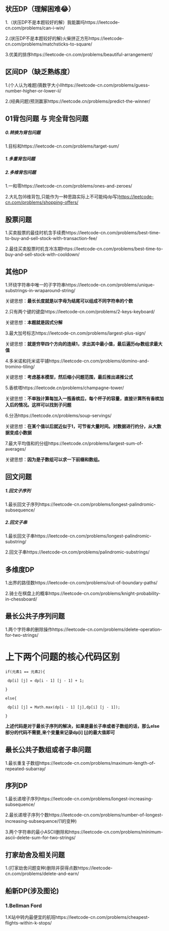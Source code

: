<h2>状压DP（理解困难😂）</h2>

1.（状压DP不是本题较好的解）我能赢吗https://leetcode-cn.com/problems/can-i-win/

2.(状压DP不是本题较好的解)火柴拼正方形https://leetcode-cn.com/problems/matchsticks-to-square/

3.优美的排序https://leetcode-cn.com/problems/beautiful-arrangement/

<h2>区间DP（缺乏熟练度）</h2>

1.(个人认为难题)猜数字大小IIhttps://leetcode-cn.com/problems/guess-number-higher-or-lower-ii/

2.(经典问题)预测赢家https://leetcode.cn/problems/predict-the-winner/

<h2>
    01背包问题 与 完全背包问题
</h2>
<h5>0.转换为背包问题</h5>

1.目标和https://leetcode-cn.com/problems/target-sum/

<h5>1.多重背包问题</h5>





<h5>2.多维背包问题</h5>

1.一和零https://leetcode-cn.com/problems/ones-and-zeroes/

2.大礼包(6维背包,只能作为一种思路实际上不可能纯dp写)https://leetcode-cn.com/problems/shopping-offers/


<h2>
    股票问题
</h2>
1.买卖股票的最佳时机含手续费https://leetcode-cn.com/problems/best-time-to-buy-and-sell-stock-with-transaction-fee/

2.最佳买卖股票时机含冷冻期https://leetcode-cn.com/problems/best-time-to-buy-and-sell-stock-with-cooldown/

<h2> 
    其他DP
</h2>
1.环绕字符串中唯一的子字符串https://leetcode-cn.com/problems/unique-substrings-in-wraparound-string/

关键思想：**最长长度就是以字母为结尾可以组成不同字符串的个数**

2.只有两个键的键盘https://leetcode-cn.com/problems/2-keys-keyboard/

关键思想：**本题就是因式分解**

3.最大加号标志https://leetcode-cn.com/problems/largest-plus-sign/

关键思想：**就是穷举四个方向的连续1，求出其中最小值，最后遍历dp数组求最大值**

4.多米诺和托米诺平铺https://leetcode-cn.com/problems/domino-and-tromino-tiling/

关键思想：**考虑基本模型，然后缩小问题范围，最后推出递推公式**

5.香槟塔https://leetcode.cn/problems/champagne-tower/

关键思想：**不单独计算每加入一瓶香槟后，每个杯子的容量，直接计算所有香槟加入后的情况。这样可以找到子问题**

6.分汤https://leetcode.cn/problems/soup-servings/

关键思想：**在某个值以后就近似于1，可节省大量时间。对数据进行约分，从大数据变成小数据**

7.最大平均值和的分组https://leetcode.cn/problems/largest-sum-of-averages/

关键思想：**因为是子数组可以求一下前缀和数组。**

<h2>
    回文问题
</h2>

<h5>1.回文子序列</h5>

1.最长回文子序列https://leetcode-cn.com/problems/longest-palindromic-subsequence/

<h5>2.回文子串</h5>

1.最长回文子串https://leetcode-cn.com/problems/longest-palindromic-substring/

2.回文子串https://leetcode-cn.com/problems/palindromic-substrings/

<h2>
    多维度DP
</h2>
1.出界的路径数https://leetcode-cn.com/problems/out-of-boundary-paths/

2.骑士在棋盘上的概率https://leetcode-cn.com/problems/knight-probability-in-chessboard/

<h2>
    最长公共子序列问题
</h2>
1.两个字符串的删除操作https://leetcode-cn.com/problems/delete-operation-for-two-strings/

<h1>上下两个问题的核心代码区别</h1>

<code>if(元素1 == 元素2){</code>

<code>	dp[i] [j] = dp[i - 1] [j - 1] + 1; </code>

<code>}</code>

<code>else{</code>

<code>	dp[i] [j] = Math.max(dp[i - 1] [j],dp[i] [j - 1]);</code>

<code>}</code>

**上述代码是对于最长子序列的解决，如果是最长子串或者子数组的话，那么else部分的代码不需要,来个变量来记录dp[i] [j]的最大值即可**



<h2>
    最长公共子数组或者子串问题
</h2>

1.最长重复子数组https://leetcode-cn.com/problems/maximum-length-of-repeated-subarray/

<h2>
    序列DP
</h2>
1.最长递增子序列https://leetcode-cn.com/problems/longest-increasing-subsequence/

2.最长递增子序列个数https://leetcode-cn.com/problems/number-of-longest-increasing-subsequence/(1的变种)

3.两个字符串的最小ASCII删除和https://leetcode-cn.com/problems/minimum-ascii-delete-sum-for-two-strings/

<h2>打家劫舍及相关问题</h2>

1.(打家劫舍问题变种)删除并获得点数https://leetcode-cn.com/problems/delete-and-earn/

<h2>船新DP(涉及图论)</h2>

<h3>1.Bellman Ford</h3>

1.K站中转内最便宜的航班https://leetcode-cn.com/problems/cheapest-flights-within-k-stops/